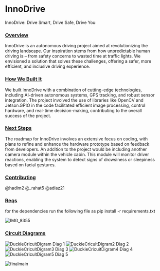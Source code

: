 # InnoDrive
InnoDrive: Drive Smart, Drive Safe, Drive You

### [Overview](#overview)
InnoDrive is an autonomous driving project aimed at revolutionizing the driving landscape. Our inspiration stems from how unpredictable human driving is – from safety concerns to wasted time at traffic lights. We envisioned a solution that solves these challenges, offering a safer, more efficient, and inclusive driving experience.
### [How We Built It](#how-we-built-it)
We built InnoDrive with a combination of cutting-edge technologies, including AI-driven autonomous systems, GPS tracking, and robust sensor integration. The project involved the use of libraries like OpenCV and Jetson.GPIO in the code facilitated efficient image processing, control hardware, and real-time decision-making, contributing to the overall success of the project.
### [Next Steps](#next-steps)
The roadmap for InnoDrive involves an extensive focus on coding, with plans to refine and enhance the hardware prototype based on feedback from developers. An addition to the project would be including another camera module within the vehicle cabin. This module will monitor driver reactions, enabling the system to detect signs of drowsiness or sleepiness based on facial gestures.
### [Contributing](#contributing)
@hadim2 @_rahat5 @adiaz21

### [Reqs](#reqs)
for the dependencies run the following file as
pip install -r requirements.txt

![IMG_8355](https://github.com/HadiM2/InnoDrive/assets/97601068/3fc7d619-0d88-4fa2-b9be-f3b18a938138)

### [Circuit Diagrams](#circuitdiagram)
![DuckieCricuitDigram](https://github.com/HadiM2/InnoDrive/assets/97601068/b0a54c77-b9f2-4593-9d3f-df91ba02fe39) 
Diag 1
![DuckieCricuitDigram2](https://github.com/HadiM2/InnoDrive/assets/97601068/c37d7faf-13fa-4ee9-a60c-ffc12056e0ab) 
Diag 2
![DuckieCricuitDigram3](https://github.com/HadiM2/InnoDrive/assets/97601068/97f94004-e0e1-43c3-a0a2-0093cc82d656) 
Diag 3
![DuckieCricuitDigram4](https://github.com/HadiM2/InnoDrive/assets/97601068/f005ecd9-8d3f-4462-b23d-8b5181924c99) 
Diag 4
![DuckieCricuitDigram5](https://github.com/HadiM2/InnoDrive/assets/97601068/f628740a-ac60-4f0a-b2d4-5a273928a5d7) 
Diag 5


![finalmain](https://github.com/HadiM2/InnoDrive/assets/97601068/4f8172e7-d565-4c9a-aa02-51434aa0f9bb)
